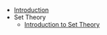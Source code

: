 

- [Introduction](/)
- Set Theory
	- [Introduction to Set Theory](notes/Introduction%20to%20Set%20Theory.md)